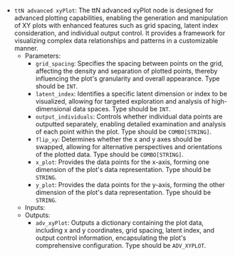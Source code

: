 - `ttN advanced xyPlot`: The ttN advanced xyPlot node is designed for advanced plotting capabilities, enabling the generation and manipulation of XY plots with enhanced features such as grid spacing, latent index consideration, and individual output control. It provides a framework for visualizing complex data relationships and patterns in a customizable manner.
    - Parameters:
        - `grid_spacing`: Specifies the spacing between points on the grid, affecting the density and separation of plotted points, thereby influencing the plot's granularity and overall appearance. Type should be `INT`.
        - `latent_index`: Identifies a specific latent dimension or index to be visualized, allowing for targeted exploration and analysis of high-dimensional data spaces. Type should be `INT`.
        - `output_individuals`: Controls whether individual data points are outputted separately, enabling detailed examination and analysis of each point within the plot. Type should be `COMBO[STRING]`.
        - `flip_xy`: Determines whether the x and y axes should be swapped, allowing for alternative perspectives and orientations of the plotted data. Type should be `COMBO[STRING]`.
        - `x_plot`: Provides the data points for the x-axis, forming one dimension of the plot's data representation. Type should be `STRING`.
        - `y_plot`: Provides the data points for the y-axis, forming the other dimension of the plot's data representation. Type should be `STRING`.
    - Inputs:
    - Outputs:
        - `adv_xyPlot`: Outputs a dictionary containing the plot data, including x and y coordinates, grid spacing, latent index, and output control information, encapsulating the plot's comprehensive configuration. Type should be `ADV_XYPLOT`.
